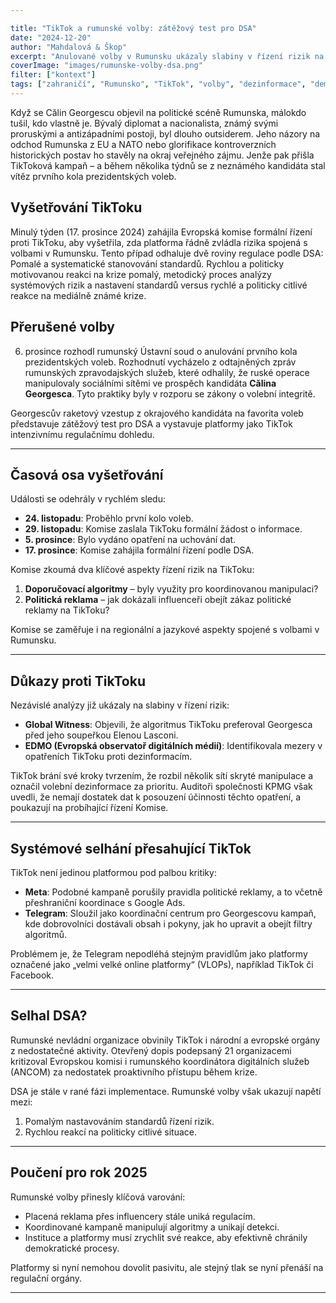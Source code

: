 ```yaml
---

title: "TikTok a rumunské volby: zátěžový test pro DSA"  
date: "2024-12-20"  
author: "Mahdalová & Škop"  
excerpt: "Anulované volby v Rumunsku ukázaly slabiny v řízení rizik na platformách jako TikTok. Je problém systémový nebo jde o selhání jedné platformy?"  
coverImage: "images/rumunske-volby-dsa.png"  
filter: ["kontext"]  
tags: ["zahraničí", "Rumunsko", "TikTok", "volby", "dezinformace", "demokracie", "hybridní válka", "kybernetická bezpečnost"]
---
```

Když se Călin Georgescu objevil na politické scéně Rumunska, málokdo tušil, kdo vlastně je. Bývalý diplomat a nacionalista, známý svými proruskými a antizápadními postoji, byl dlouho outsiderem. Jeho názory na odchod Rumunska z EU a NATO nebo glorifikace kontroverzních historických postav ho stavěly na okraj veřejného zájmu. Jenže pak přišla TikToková kampaň – a během několika týdnů se z neznámého kandidáta stal vítěz prvního kola prezidentských voleb.

## Vyšetřování TikToku  

Minulý týden (17. prosince 2024) zahájila Evropská komise formální řízení proti TikToku, aby vyšetřila, zda platforma řádně zvládla rizika spojená s volbami v Rumunsku. Tento případ odhaluje dvě roviny regulace podle DSA: Pomalé a systematické stanovování standardů.
Rychlou a politicky motivovanou reakci na krize
pomalý, metodický proces analýzy systémových rizik a nastavení standardů versus rychlé a politicky citlivé reakce na mediálně známé krize.

## Přerušené volby  

6. prosince rozhodl rumunský Ústavní soud o anulování prvního kola prezidentských voleb. Rozhodnutí vycházelo z odtajněných zpráv rumunských zpravodajských služeb, které odhalily, že ruské operace manipulovaly sociálními sítěmi ve prospěch kandidáta **Călina Georgesca**. Tyto praktiky byly v rozporu se zákony o volební integritě.  

Georgescův raketový vzestup z okrajového kandidáta na favorita voleb představuje zátěžový test pro DSA a vystavuje platformy jako TikTok intenzivnímu regulačnímu dohledu.  

---

## Časová osa vyšetřování  

Události se odehrály v rychlém sledu:  

- **24. listopadu**: Proběhlo první kolo voleb.  
- **29. listopadu**: Komise zaslala TikToku formální žádost o informace.  
- **5. prosince**: Bylo vydáno opatření na uchování dat.  
- **17. prosince**: Komise zahájila formální řízení podle DSA.  

Komise zkoumá dva klíčové aspekty řízení rizik na TikToku:  

1. **Doporučovací algoritmy** – byly využity pro koordinovanou manipulaci?  
2. **Politická reklama** – jak dokázali influenceři obejít zákaz politické reklamy na TikToku?  

Komise se zaměřuje i na regionální a jazykové aspekty spojené s volbami v Rumunsku.  

---

## Důkazy proti TikToku  

Nezávislé analýzy již ukázaly na slabiny v řízení rizik:  

- **Global Witness**: Objevili, že algoritmus TikToku preferoval Georgesca před jeho soupeřkou Elenou Lasconi.  
- **EDMO (Evropská observatoř digitálních médií)**: Identifikovala mezery v opatřeních TikToku proti dezinformacím.  

TikTok brání své kroky tvrzením, že rozbil několik sítí skryté manipulace a označil volební dezinformace za prioritu. Auditoři společnosti KPMG však uvedli, že nemají dostatek dat k posouzení účinnosti těchto opatření, a poukazují na probíhající řízení Komise.  

---

## Systémové selhání přesahující TikTok  

TikTok není jedinou platformou pod palbou kritiky:  

- **Meta**: Podobné kampaně porušily pravidla politické reklamy, a to včetně přeshraniční koordinace s Google Ads.  
- **Telegram**: Sloužil jako koordinační centrum pro Georgescovu kampaň, kde dobrovolníci dostávali obsah i pokyny, jak ho upravit a obejít filtry algoritmů.  

Problémem je, že Telegram nepodléhá stejným pravidlům jako platformy označené jako „velmi velké online platformy“ (VLOPs), například TikTok či Facebook.  

---

## Selhal DSA?  

Rumunské nevládní organizace obvinily TikTok i národní a evropské orgány z nedostatečné aktivity. Otevřený dopis podepsaný 21 organizacemi kritizoval Evropskou komisi i rumunského koordinátora digitálních služeb (ANCOM) za nedostatek proaktivního přístupu během krize.  

DSA je stále v rané fázi implementace. Rumunské volby však ukazují napětí mezi:  

1. Pomalým nastavováním standardů řízení rizik.  
2. Rychlou reakcí na politicky citlivé situace.  

---

## Poučení pro rok 2025  

Rumunské volby přinesly klíčová varování:  

- Placená reklama přes influencery stále uniká regulacím.  
- Koordinované kampaně manipulují algoritmy a unikají detekci.  
- Instituce a platformy musí zrychlit své reakce, aby efektivně chránily demokratické procesy.  

Platformy si nyní nemohou dovolit pasivitu, ale stejný tlak se nyní přenáší na regulační orgány.  

---

